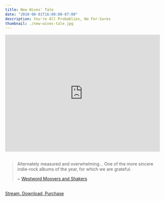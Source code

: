 ```yaml
---
title: New Wives' Tale
date: "2010-08-01T16:00:00-07:00"
description: You're All Probablies, No For-Sures
thumbnail: ./new-wives-tale.jpg
---
```


<iframe src="https://open.spotify.com/embed/album/7hippNatzXIFuxvkdbIpgA" width="100%" height="380" frameborder="0" allowtransparency="true" allow="encrypted-media"></iframe><br /><br />

> Alternately measured and overwhelming... One of the more sincere indie-rock albums of the year, for which we are grateful.
>
> ~ [Westword Moovers and Shakers](https://www.westword.com/music/moovers-and-shakers-our-favorite-denver-music-releases-of-2010-5111028)


<br /><a href="https://songwhip.com/album/amazing-twin/new-wives-tale" target="_blank" class="button primary fit">Stream, Download, Purchase</a>
